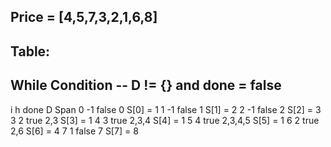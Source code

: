 ## Price = [4,5,7,3,2,1,6,8]

## Table:

## While Condition -- D != {} and done = false

i	 h	 done	  D           Span
0 -1 	 false  0 			    S[0] = 1
1 -1   false  1  			    S[1] = 2
2 -1   false  2			  	  S[2] = 3
3  2   true   2,3   			S[3] = 1
4  3   true   2,3,4   		S[4] = 1
5  4   true   2,3,4,5   	S[5] = 1
6  2   true   2,6   			S[6] = 4
7  1   false  7    				S[7] = 8


